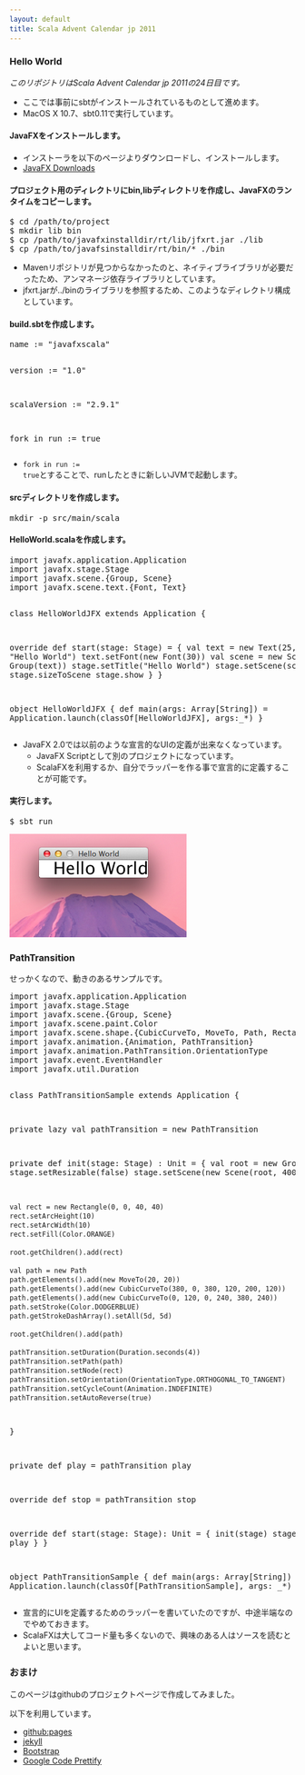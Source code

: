 ```yaml
---
layout: default
title: Scala Advent Calendar jp 2011
---
```


### Hello World ###

*このリポジトリはScala Advent Calendar jp 2011の24日目です。*

* ここでは事前にsbtがインストールされているものとして進めます。
* MacOS X 10.7、sbt0.11で実行しています。

#### JavaFXをインストールします。 ####

* インストーラを以下のページよりダウンロードし、インストールします。
* [JavaFX Downloads](http://javafx.com/downloads/)

#### プロジェクト用のディレクトリにbin,libディレクトリを作成し、JavaFXのランタイムをコピーします。 ####

<div class="span14">
<pre class="prettyprint">
$ cd /path/to/project
$ mkdir lib bin
$ cp /path/to/javafxinstalldir/rt/lib/jfxrt.jar ./lib
$ cp /path/to/javafsinstalldir/rt/bin/* ./bin
</pre>
</div>

* Mavenリポジトリが見つからなかったのと、ネイティブライブラリが必要だったため、アンマネージ依存ライブラリとしています。
* jfxrt.jarが../binのライブラリを参照するため、このようなディレクトリ構成としています。

#### build.sbtを作成します。 ####

<div class="span14">
<pre class="prettyprint">
name := "javafxscala"

version := "1.0"

scalaVersion := "2.9.1"

fork in run := true
</pre>
</div>

* <code>fork in run := true</code>とすることで、runしたときに新しいJVMで起動します。

#### srcディレクトリを作成します。 ####

<div class="span14">
<pre class="prettyprint">
mkdir -p src/main/scala
</pre>
</div>

#### HelloWorld.scalaを作成します。 ####

<div class="span14">
<pre class="prettyprint lang-scala">
import javafx.application.Application
import javafx.stage.Stage
import javafx.scene.{Group, Scene}
import javafx.scene.text.{Font, Text}

class HelloWorldJFX extends Application {

  override def start(stage: Stage) = {
    val text = new Text(25, 25, "Hello World")
    text.setFont(new Font(30))
    val scene = new Scene(new Group(text))
    stage.setTitle("Hello World")
    stage.setScene(scene)
    stage.sizeToScene
    stage.show
  }
}

object HelloWorldJFX {
  def main(args: Array[String]) = Application.launch(classOf[HelloWorldJFX], args:_*)
}
</pre>
</div>

* JavaFX 2.0では以前のような宣言的なUIの定義が出来なくなっています。
   * JavaFX Scriptとして別のプロジェクトになっています。
   * ScalaFXを利用するか、自分でラッパーを作る事で宣言的に定義することが可能です。

#### 実行します。 ####

<div class="span14">
<pre class="prettyprint">
$ sbt run
</pre>
</div>

![実行結果](image/helloworld.png)

### PathTransition ###

せっかくなので、動きのあるサンプルです。

<div class="span14">
<pre class="prettyprint lang-scala">
import javafx.application.Application
import javafx.stage.Stage
import javafx.scene.{Group, Scene}
import javafx.scene.paint.Color
import javafx.scene.shape.{CubicCurveTo, MoveTo, Path, Rectangle}
import javafx.animation.{Animation, PathTransition}
import javafx.animation.PathTransition.OrientationType
import javafx.event.EventHandler
import javafx.util.Duration

class PathTransitionSample extends Application {

  private lazy val pathTransition = new PathTransition

  private def init(stage: Stage) : Unit = {
    val root = new Group
    stage.setResizable(false)
    stage.setScene(new Scene(root, 400, 260))

    val rect = new Rectangle(0, 0, 40, 40)
    rect.setArcHeight(10)
    rect.setArcWidth(10)
    rect.setFill(Color.ORANGE)
    
    root.getChildren().add(rect)

    val path = new Path
    path.getElements().add(new MoveTo(20, 20))
    path.getElements().add(new CubicCurveTo(380, 0, 380, 120, 200, 120))
    path.getElements().add(new CubicCurveTo(0, 120, 0, 240, 380, 240))
    path.setStroke(Color.DODGERBLUE)
    path.getStrokeDashArray().setAll(5d, 5d)

    root.getChildren().add(path)

    pathTransition.setDuration(Duration.seconds(4))
    pathTransition.setPath(path)
    pathTransition.setNode(rect)
    pathTransition.setOrientation(OrientationType.ORTHOGONAL_TO_TANGENT)
    pathTransition.setCycleCount(Animation.INDEFINITE)
    pathTransition.setAutoReverse(true)
  }

  private def play = pathTransition play

  override def stop = pathTransition stop

  override def start(stage: Stage): Unit = {
      init(stage)
      stage.show
      play
  }
}

object PathTransitionSample {
  def main(args: Array[String]) = Application.launch(classOf[PathTransitionSample], args: _*)
}
</pre>
</div>

* 宣言的にUIを定義するためのラッパーを書いていたのですが、中途半端なのでやめておきます。
* ScalaFXは大してコード量も多くないので、興味のある人はソースを読むとよいと思います。

### おまけ ###

このページはgithubのプロジェクトページで作成してみました。

以下を利用しています。

* [github:pages](http://pages.github.com/)
* [jekyll](https://github.com/mojombo/jekyll/)
* [Bootstrap](http://twitter.github.com/bootstrap/)
* [Google Code Prettify](http://code.google.com/p/google-code-prettify/)
